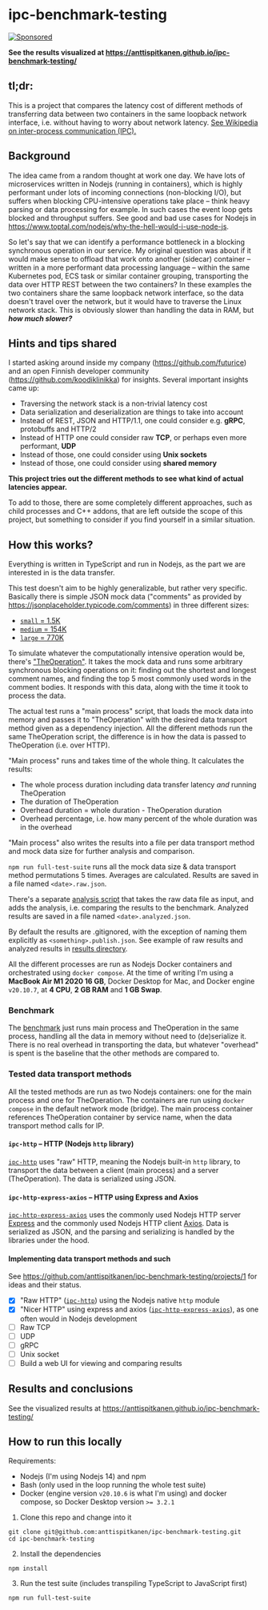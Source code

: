 # ipc-benchmark-testing

[![Sponsored](https://img.shields.io/badge/chilicorn-sponsored-brightgreen.svg?logo=data%3Aimage%2Fpng%3Bbase64%2CiVBORw0KGgoAAAANSUhEUgAAAA4AAAAPCAMAAADjyg5GAAABqlBMVEUAAAAzmTM3pEn%2FSTGhVSY4ZD43STdOXk5lSGAyhz41iz8xkz2HUCWFFhTFFRUzZDvbIB00Zzoyfj9zlHY0ZzmMfY0ydT0zjj92l3qjeR3dNSkoZp4ykEAzjT8ylUBlgj0yiT0ymECkwKjWqAyjuqcghpUykD%2BUQCKoQyAHb%2BgylkAyl0EynkEzmkA0mUA3mj86oUg7oUo8n0k%2FS%2Bw%2Fo0xBnE5BpU9Br0ZKo1ZLmFZOjEhesGljuzllqW50tH14aS14qm17mX9%2Bx4GAgUCEx02JySqOvpSXvI%2BYvp2orqmpzeGrQh%2Bsr6yssa2ttK6v0bKxMBy01bm4zLu5yry7yb29x77BzMPCxsLEzMXFxsXGx8fI3PLJ08vKysrKy8rL2s3MzczOH8LR0dHW19bX19fZ2dna2trc3Nzd3d3d3t3f39%2FgtZTg4ODi4uLj4%2BPlGxLl5eXm5ubnRzPn5%2Bfo6Ojp6enqfmzq6urr6%2Bvt7e3t7u3uDwvugwbu7u7v6Obv8fDz8%2FP09PT2igP29vb4%2BPj6y376%2Bu%2F7%2Bfv9%2Ff39%2Fv3%2BkAH%2FAwf%2FtwD%2F9wCyh1KfAAAAKXRSTlMABQ4VGykqLjVCTVNgdXuHj5Kaq62vt77ExNPX2%2Bju8vX6%2Bvr7%2FP7%2B%2FiiUMfUAAADTSURBVAjXBcFRTsIwHAfgX%2FtvOyjdYDUsRkFjTIwkPvjiOTyX9%2FAIJt7BF570BopEdHOOstHS%2BX0s439RGwnfuB5gSFOZAgDqjQOBivtGkCc7j%2B2e8XNzefWSu%2BsZUD1QfoTq0y6mZsUSvIkRoGYnHu6Yc63pDCjiSNE2kYLdCUAWVmK4zsxzO%2BQQFxNs5b479NHXopkbWX9U3PAwWAVSY%2FpZf1udQ7rfUpQ1CzurDPpwo16Ff2cMWjuFHX9qCV0Y0Ok4Jvh63IABUNnktl%2B6sgP%2BARIxSrT%2FMhLlAAAAAElFTkSuQmCC)](http://spiceprogram.org/oss-sponsorship)

**See the results visualized at https://anttispitkanen.github.io/ipc-benchmark-testing/**

## tl;dr:

This is a project that compares the latency cost of different methods of transferring data between two containers in the same loopback network interface, i.e. without having to worry about network latency. [See Wikipedia on inter-process communication (IPC).](https://en.wikipedia.org/wiki/Inter-process_communication)

## Background

The idea came from a random thought at work one day. We have lots of microservices written in Nodejs (running in containers), which is highly performant under lots of incoming connections (non-blocking I/O), but suffers when blocking CPU-intensive operations take place – think heavy parsing or data processing for example. In such cases the event loop gets blocked and throughput suffers. See good and bad use cases for Nodejs in https://www.toptal.com/nodejs/why-the-hell-would-i-use-node-js.

So let's say that we can identify a performance bottleneck in a blocking synchronous operation in our service. My original question was about if it would make sense to offload that work onto another (sidecar) container – written in a more performant data processing language – within the same Kubernetes pod, ECS task or similar container grouping, transporting the data over HTTP REST between the two containers? In these examples the two containers share the same loopback network interface, so the data doesn't travel over the network, but it would have to traverse the Linux network stack. This is obviously slower than handling the data in RAM, but **_how much slower?_**

## Hints and tips shared

I started asking around inside my company (https://github.com/futurice) and an open Finnish developer community (https://github.com/koodiklinikka) for insights. Several important insights came up:

- Traversing the network stack is a non-trivial latency cost
- Data serialization and deserialization are things to take into account
- Instead of REST, JSON and HTTP/1.1, one could consider e.g. **gRPC**, protobuffs and HTTP/2
- Instead of HTTP one could consider raw **TCP**, or perhaps even more performant, **UDP**
- Instead of those, one could consider using **Unix sockets**
- Instead of those, one could consider using **shared memory**

**This project tries out the different methods to see what kind of actual latencies appear.**

To add to those, there are some completely different approaches, such as child processes and C++ addons, that are left outside the scope of this project, but something to consider if you find yourself in a similar situation.

## How this works?

Everything is written in TypeScript and run in Nodejs, as the part we are interested in is the data transfer.

This test doesn't aim to be highly generalizable, but rather very specific. Basically there is simple JSON mock data ("comments" as provided by https://jsonplaceholder.typicode.com/comments) in three different sizes:

- [`small` = 1.5K](/shared/mockData.small.json)
- [`medium` = 154K](/shared/mockData.medium.json)
- [`large` = 770K](/shared/mockData.large.json)

To simulate whatever the computationally intensive operation would be, there's ["TheOperation"](/shared/TheOperation.ts). It takes the mock data and runs some arbitrary synchronous blocking operations on it: finding out the shortest and longest comment names, and finding the top 5 most commonly used words in the comment bodies. It responds with this data, along with the time it took to process the data.

The actual test runs a "main process" script, that loads the mock data into memory and passes it to "TheOperation" with the desired data transport method given as a dependency injection. All the different methods run the same TheOperation script, the difference is in how the data is passed to TheOperation (i.e. over HTTP).

"Main process" runs and takes time of the whole thing. It calculates the results:

- The whole process duration including data transfer latency _and_ running TheOperation
- The duration of TheOperation
- Overhead duration = whole duration - TheOperation duration
- Overhead percentage, i.e. how many percent of the whole duration was in the overhead

"Main process" also writes the results into a file per data transport method and mock data size for further analysis and comparison.

`npm run full-test-suite` runs all the mock data size & data transport method permutations 5 times. Averages are calculated. Results are saved in a file named `<date>.raw.json`.

There's a separate [analysis script](/shared/analyze.ts) that takes the raw data file as input, and adds the analysis, i.e. comparing the results to the benchmark. Analyzed results are saved in a file named `<date>.analyzed.json`.

By default the results are .gitignored, with the exception of naming them explicitly as `<something>.publish.json`. See example of raw results and analyzed results in [results directory](/results).

All the different processes are run as Nodejs Docker containers and orchestrated using `docker compose`. At the time of writing I'm using a **MacBook Air M1 2020 16 GB**, Docker Desktop for Mac, and Docker engine `v20.10.7`, at **4 CPU**, **2 GB RAM** and **1 GB Swap**.

### Benchmark

The [benchmark](/benchmark) just runs main process and TheOperation in the same process, handling all the data in memory without need to (de)serialize it. There is no real overhead in transporting the data, but whatever "overhead" is spent is the baseline that the other methods are compared to.

### Tested data transport methods

All the tested methods are run as two Nodejs containers: one for the main process and one for TheOperation. The containers are run using `docker compose` in the default network mode (bridge). The main process container references TheOperation container by service name, when the data transport method calls for IP.

#### `ipc-http` – HTTP (Nodejs `http` library)

[`ipc-http`](/ipc-http) uses "raw" HTTP, meaning the Nodejs built-in `http` library, to transport the data between a client (main process) and a server (TheOperation). The data is serialized using JSON.

#### `ipc-http-express-axios` – HTTP using Express and Axios

[`ipc-http-express-axios`](/ipc-http-express-axios) uses the commonly used Nodejs HTTP server [Express](https://github.com/expressjs/express) and the commonly used Nodejs HTTP client [Axios](https://github.com/axios/axios). Data is serialized as JSON, and the parsing and serializing is handled by the libraries under the hood.

#### Implementing data transport methods and such

See https://github.com/anttispitkanen/ipc-benchmark-testing/projects/1 for ideas and their status.

- [x] "Raw HTTP" ([`ipc-http`](/ipc-http)) using the Nodejs native `http` module
- [x] "Nicer HTTP" using express and axios ([`ipc-http-express-axios`](/ipc-http-express-axios)), as one often would in Nodejs development
- [ ] Raw TCP
- [ ] UDP
- [ ] gRPC
- [ ] Unix socket
- [ ] Build a web UI for viewing and comparing results

## Results and conclusions

See the visualized results at https://anttispitkanen.github.io/ipc-benchmark-testing/

## How to run this locally

Requirements:

- Nodejs (I'm using Nodejs 14) and npm
- Bash (only used in the loop running the whole test suite)
- Docker (engine version `v20.10.6` is what I'm using) and docker compose, so Docker Desktop version `>= 3.2.1`

1. Clone this repo and change into it

```
git clone git@github.com:anttispitkanen/ipc-benchmark-testing.git
cd ipc-benchmark-testing
```

2. Install the dependencies

```
npm install
```

3. Run the test suite (includes transpiling TypeScript to JavaScript first)

```
npm run full-test-suite
```
